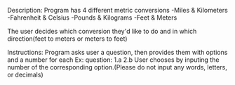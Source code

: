 Description:
  Program has 4 different metric conversions
  -Miles & Kilometers
  -Fahrenheit & Celsius
  -Pounds & Kilograms
  -Feet & Meters
  
  The user decides which conversion they'd like to do and in which direction(feet to meters or meters to feet)
  
Instructions:
Program asks user a question, then provides them with options and a number for each
  Ex:
  question:
  1.a
  2.b
User chooses by inputing the number of the corresponding option.(Please do not input any words, letters, or decimals)
